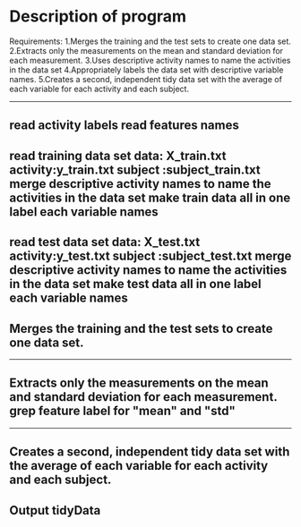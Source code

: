 # Description of program
 Requirements:
 1.Merges the training and the test sets to create one data set.
 2.Extracts only the measurements on the mean and standard deviation for each 
   measurement. 
 3.Uses descriptive activity names to name the activities in the data set
 4.Appropriately labels the data set with descriptive variable names. 
 5.Creates a second, independent tidy data set with the average of each 
   variable for each activity and each subject. 

---------------------------------------------------------------------------
read activity labels
read features names
---------------------------------------------------------------------------
read training data set 
	data:    X_train.txt
	activity:y_train.txt
	subject :subject_train.txt
merge descriptive activity names to name the activities in the data set
make train data all in one
label each variable names
---------------------------------------------------------------------------
read test data set
	data:    X_test.txt
	activity:y_test.txt
	subject :subject_test.txt
merge descriptive activity names to name the activities in the data set
make test data all in one
label each variable names
---------------------------------------------------------------------------
Merges the training and the test sets to create one data set.
---------------------------------------------------------------------------

---------------------------------------------------------------------------
Extracts only the measurements on the mean and standard deviation for each 
  measurement. 
  grep feature label for "mean" and "std"
---------------------------------------------------------------------------

---------------------------------------------------------------------------
Creates a second, independent tidy data set with the average of each 
  variable for each activity and each subject. 
---------------------------------------------------------------------------
Output tidyData
---------------------------------------------------------------------------
